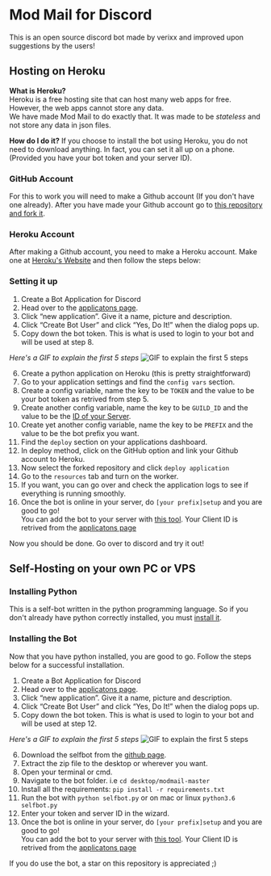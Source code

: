 # Mod Mail for Discord
This is an open source discord bot made by verixx and improved upon suggestions by the users!

## Hosting on Heroku
**What is Heroku?**    
Heroku is a free hosting site that can host many web apps for free. However, the web apps cannot store any data.    
We have made Mod Mail to do exactly that. It was made to be *stateless* and not store any data in json files.

**How do I do it?**
If you choose to install the bot using Heroku, you do not need to download anything. In fact, you can set it all up on a phone. (Provided you have your bot token and your server ID).

### GitHub Account

For this to work you will need to make a Github account (If you don't have one already). After you have made your Github account go to [this repository and fork it](https://github.com/verixx/modmail/fork).

### Heroku Account

After making a Github account, you need to make a Heroku account. Make one at [Heroku's Website](https://heroku.com/) and then follow the steps below: 

### Setting it up

1. Create a Bot Application for Discord
2. Head over to the [applicatons page](https://discordapp.com/developers/applications/me).
3. Click “new application”. Give it a name, picture and description.
4. Click “Create Bot User” and click “Yes, Do It!” when the dialog pops up.
5. Copy down the bot token. This is what is used to login to your bot and will be used at step 8.

*Here's a GIF to explain the first 5 steps*
![GIF to explain the first 5 steps](https://i.imgur.com/Y2ouW7I.gif)

6. Create a python application on Heroku (this is pretty straightforward)
7. Go to your application settings and find the `config vars` section. 
8. Create a config variable, name the key to be `TOKEN` and the value to be your bot token as retrived from step 5.
9. Create another config variable, name the key to be `GUILD_ID` and the value to be the [ID of your Server](https://support.discordapp.com/hc/en-us/articles/206346498-Where-can-I-find-my-User-Server-Message-ID-).
9. Create yet another config variable, name the key to be `PREFIX` and the value to be the bot prefix you want.
10. Find the `deploy` section on your applications dashboard.
11. In deploy method, click on the GitHub option and link your Github account to Heroku.
12. Now select the forked repository and click `deploy application`
13. Go to the `resources` tab and turn on the worker.
14. If you want, you can go over and check the application logs to see if everything is running smoothly.
15. Once the bot is online in your server, do `[your prefix]setup` and you are good to go!    
You can add the bot to your server with [this tool](https://finitereality.github.io/permissions-calculator/?v=0). Your Client ID is retrived from the [applicatons page](https://discordapp.com/developers/applications/me)

Now you should be done. Go over to discord and try it out!

## Self-Hosting on your own PC or VPS    
### Installing Python

This is a self-bot written in the python programming language. So if you don't already have python correctly installed, you must [install it](http://www.ics.uci.edu/~pattis/common/handouts/pythoneclipsejava/python.html).

### Installing the Bot

Now that you have python installed, you are good to go. Follow the steps below for a successful installation.

1. Create a Bot Application for Discord
2. Head over to the [applicatons page](https://discordapp.com/developers/applications/me).
3. Click “new application”. Give it a name, picture and description.
4. Click “Create Bot User” and click “Yes, Do It!” when the dialog pops up.
5. Copy down the bot token. This is what is used to login to your bot and will be used at step 12.

*Here's a GIF to explain the first 5 steps*
![GIF to explain the first 5 steps](https://i.imgur.com/Y2ouW7I.gif)

6. Download the selfbot from the [github page](https://github.com/verixx/modmail/archive/master.zip).
7. Extract the zip file to the desktop or wherever you want.
8. Open your terminal or cmd.
9. Navigate to the bot folder. i.e `cd desktop/modmail-master`
10. Install all the requirements: `pip install -r requirements.txt`
11. Run the bot with `python selfbot.py` or on mac or linux `python3.6 selfbot.py`
12. Enter your token and server ID in the wizard.
13. Once the bot is online in your server, do `[your prefix]setup` and you are good to go!    
You can add the bot to your server with [this tool](https://finitereality.github.io/permissions-calculator/?v=0). Your Client ID is retrived from the [applicatons page](https://discordapp.com/developers/applications/me)

If you do use the bot, a star on this repository is appreciated ;)
